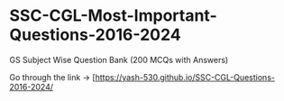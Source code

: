 # SSC-CGL-Most-Important-Questions-2016-2024
GS Subject Wise Question Bank (200 MCQs with Answers)

Go through the link -> [https://yash-530.github.io/SSC-CGL-Questions-2016-2024/
